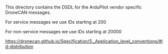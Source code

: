 This directory contains the DSDL for the ArduPilot vendor specific
DroneCAN messages.

For service messages we use IDs starting at 200

For non-service messages we use IDs starting at 20000

https://dronecan.github.io/Specification/5._Application_level_conventions/#id-distribution
